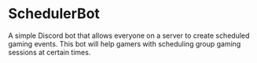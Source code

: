# SchedulerBot
A simple Discord bot that allows everyone on a server to create scheduled gaming events. This bot will help gamers with scheduling group gaming sessions at certain times.
